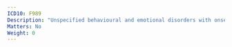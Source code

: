 ```yaml
---
ICD10: F989
Description: "Unspecified behavioural and emotional disorders with onset usually occurring in childhood and adolescence"
Matters: No
Weight: 0
---
```


